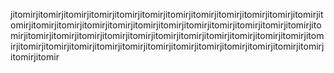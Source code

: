 jitomirjitomirjitomirjitomirjitomirjitomirjitomirjitomirjitomirjitomirjitomirjitomirjitomirjitomirjitomirjitomirjitomirjitomirjitomirjitomirjitomirjitomirjitomirjitomirjitomirjitomirjitomirjitomirjitomirjitomirjitomirjitomirjitomirjitomirjitomirjitomirjitomirjitomirjitomirjitomirjitomirjitomirjitomirjitomirjitomirjitomirjitomirjitomirjitomirjitomirjitomir
